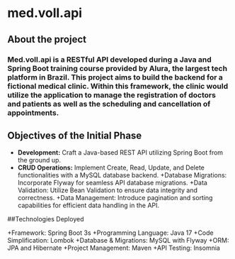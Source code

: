 # **med.voll.api**

## **About the project**

### **Med.voll.api** is a RESTful API developed during a Java and Spring Boot training course provided by Alura, the largest tech platform in Brazil. This project aims to build the backend for a fictional medical clinic. Within this framework, the clinic would utilize the application to manage the registration of doctors and patients as well as the scheduling and cancellation of appointments.

## **Objectives of the Initial Phase**

+ **Development:** Craft a Java-based REST API utilizing Spring Boot from the ground up.
+ **CRUD Operations:** Implement Create, Read, Update, and Delete functionalities with a MySQL database backend.
+Database Migrations: Incorporate Flyway for seamless API database migrations.
+Data Validation: Utilize Bean Validation to ensure data integrity and correctness.
+Data Management: Introduce pagination and sorting capabilities for efficient data handling in the API.

##Technologies Deployed

+Framework: Spring Boot 3s
+Programming Language: Java 17
+Code Simplification: Lombok
+Database & Migrations: MySQL with Flyway
+ORM: JPA and Hibernate
+Project Management: Maven
+API Testing: Insomnia
